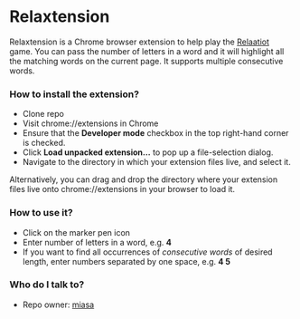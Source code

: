 # Relaxtension #

Relaxtension is a Chrome browser extension to help play the [Relaatiot](http://hyotynen.iki.fi/relaatiot/) game. You can pass the number of letters in a word and it will highlight all the matching words on the current page. It supports multiple consecutive words.

### How to install the extension? ###

* Clone repo
* Visit chrome://extensions in Chrome
* Ensure that the **Developer mode** checkbox in the top right-hand corner is checked.
* Click **Load unpacked extension…** to pop up a file-selection dialog.
* Navigate to the directory in which your extension files live, and select it.

Alternatively, you can drag and drop the directory where your extension files live onto chrome://extensions in your browser to load it.

### How to use it? ###

* Click on the marker pen icon
* Enter number of letters in a word, e.g. **4**
* If you want to find all occurrences of *consecutive words* of desired length, enter numbers separated by one space, e.g. **4 5**

### Who do I talk to? ###

* Repo owner: [miasa](https://github.com/miasa)
